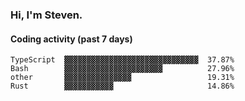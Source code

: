 ### Hi, I'm Steven.

#### Coding activity (past 7 days)
```
TypeScript  ▓▓▓▓▓▓▓▓▓▓▓▓▓▓▓▓▓▓▓▓▓▓▓▓▓▓▓▓▓▓  37.87%
Bash        ▓▓▓▓▓▓▓▓▓▓▓▓▓▓▓▓▓▓▓▓▓▓          27.96%
other       ▓▓▓▓▓▓▓▓▓▓▓▓▓▓▓                 19.31%
Rust        ▓▓▓▓▓▓▓▓▓▓▓                     14.86%
```

